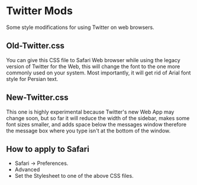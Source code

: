 # Twitter Mods
Some style modifications for using Twitter on web browsers.

## Old-Twitter.css
You can give this CSS file to Safari Web browser while using the legacy version of Twitter for the Web, this will change the font to the one more commonly used on your system. Most importantly, it will get rid of Arial font style for Persian text.

## New-Twitter.css
This one is highly experimental because Twitter's new Web App may change soon, but so far it will reduce the width of the sidebar, makes some font sizes smaller, and adds space below the messages window therefore the message box where you type isn't at the bottom of the window.

## How to apply to Safari
- Safari -> Preferences.
- Advanced
- Set the Stylesheet to one of the above CSS files.
